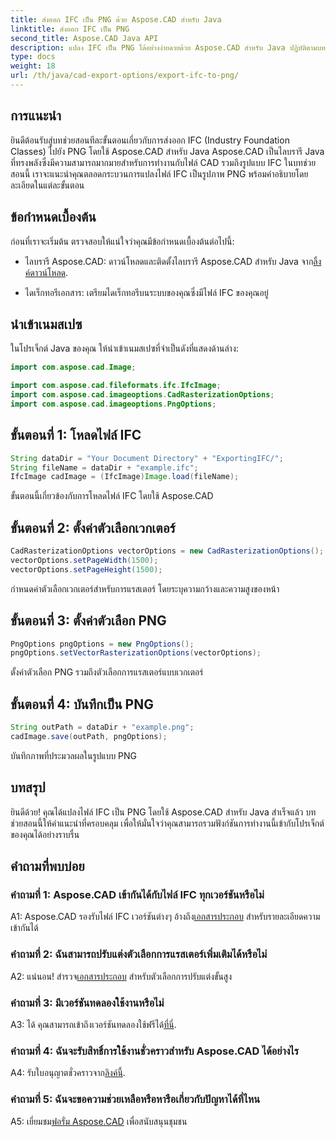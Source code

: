 ```yaml
---
title: ส่งออก IFC เป็น PNG ด้วย Aspose.CAD สำหรับ Java
linktitle: ส่งออก IFC เป็น PNG
second_title: Aspose.CAD Java API
description: แปลง IFC เป็น PNG ได้อย่างง่ายดายด้วย Aspose.CAD สำหรับ Java ปฏิบัติตามบทช่วยสอนทีละขั้นตอนของเรา
type: docs
weight: 18
url: /th/java/cad-export-options/export-ifc-to-png/
---
```

## การแนะนำ

ยินดีต้อนรับสู่บทช่วยสอนทีละขั้นตอนเกี่ยวกับการส่งออก IFC (Industry Foundation Classes) ไปยัง PNG โดยใช้ Aspose.CAD สำหรับ Java Aspose.CAD เป็นไลบรารี Java ที่ทรงพลังซึ่งมีความสามารถมากมายสำหรับการทำงานกับไฟล์ CAD รวมถึงรูปแบบ IFC ในบทช่วยสอนนี้ เราจะแนะนำคุณตลอดกระบวนการแปลงไฟล์ IFC เป็นรูปภาพ PNG พร้อมคำอธิบายโดยละเอียดในแต่ละขั้นตอน

## ข้อกำหนดเบื้องต้น

ก่อนที่เราจะเริ่มต้น ตรวจสอบให้แน่ใจว่าคุณมีข้อกำหนดเบื้องต้นต่อไปนี้:

-  ไลบรารี Aspose.CAD: ดาวน์โหลดและติดตั้งไลบรารี Aspose.CAD สำหรับ Java จาก[ลิ้งค์ดาวน์โหลด](https://releases.aspose.com/cad/java/).

- ไดเร็กทอรีเอกสาร: เตรียมไดเร็กทอรีบนระบบของคุณซึ่งมีไฟล์ IFC ของคุณอยู่

## นำเข้าเนมสเปซ

ในโปรเจ็กต์ Java ของคุณ ให้นำเข้าเนมสเปซที่จำเป็นดังที่แสดงด้านล่าง:

```java
import com.aspose.cad.Image;

import com.aspose.cad.fileformats.ifc.IfcImage;
import com.aspose.cad.imageoptions.CadRasterizationOptions;
import com.aspose.cad.imageoptions.PngOptions;
```

## ขั้นตอนที่ 1: โหลดไฟล์ IFC

```java
String dataDir = "Your Document Directory" + "ExportingIFC/";
String fileName = dataDir + "example.ifc";
IfcImage cadImage = (IfcImage)Image.load(fileName);
```

ขั้นตอนนี้เกี่ยวข้องกับการโหลดไฟล์ IFC โดยใช้ Aspose.CAD

## ขั้นตอนที่ 2: ตั้งค่าตัวเลือกเวกเตอร์

```java
CadRasterizationOptions vectorOptions = new CadRasterizationOptions();
vectorOptions.setPageWidth(1500);
vectorOptions.setPageHeight(1500);
```

กำหนดค่าตัวเลือกเวกเตอร์สำหรับการแรสเตอร์ โดยระบุความกว้างและความสูงของหน้า

## ขั้นตอนที่ 3: ตั้งค่าตัวเลือก PNG

```java
PngOptions pngOptions = new PngOptions();
pngOptions.setVectorRasterizationOptions(vectorOptions);
```

ตั้งค่าตัวเลือก PNG รวมถึงตัวเลือกการแรสเตอร์แบบเวกเตอร์

## ขั้นตอนที่ 4: บันทึกเป็น PNG

```java
String outPath = dataDir + "example.png";
cadImage.save(outPath, pngOptions);
```

บันทึกภาพที่ประมวลผลในรูปแบบ PNG

## บทสรุป

ยินดีด้วย! คุณได้แปลงไฟล์ IFC เป็น PNG โดยใช้ Aspose.CAD สำหรับ Java สำเร็จแล้ว บทช่วยสอนนี้ให้คำแนะนำที่ครอบคลุม เพื่อให้มั่นใจว่าคุณสามารถรวมฟังก์ชันการทำงานนี้เข้ากับโปรเจ็กต์ของคุณได้อย่างราบรื่น

## คำถามที่พบบ่อย

### คำถามที่ 1: Aspose.CAD เข้ากันได้กับไฟล์ IFC ทุกเวอร์ชันหรือไม่

 A1: Aspose.CAD รองรับไฟล์ IFC เวอร์ชันต่างๆ อ้างถึง[เอกสารประกอบ](https://reference.aspose.com/cad/java/) สำหรับรายละเอียดความเข้ากันได้

### คำถามที่ 2: ฉันสามารถปรับแต่งตัวเลือกการแรสเตอร์เพิ่มเติมได้หรือไม่

 A2: แน่นอน! สำรวจ[เอกสารประกอบ](https://reference.aspose.com/cad/java/) สำหรับตัวเลือกการปรับแต่งขั้นสูง

### คำถามที่ 3: มีเวอร์ชันทดลองใช้งานหรือไม่

A3: ได้ คุณสามารถเข้าถึงเวอร์ชันทดลองใช้ฟรีได้[ที่นี่](https://releases.aspose.com/).

### คำถามที่ 4: ฉันจะรับสิทธิ์การใช้งานชั่วคราวสำหรับ Aspose.CAD ได้อย่างไร

 A4: รับใบอนุญาตชั่วคราวจาก[ลิงค์นี้](https://purchase.aspose.com/temporary-license/).

### คำถามที่ 5: ฉันจะขอความช่วยเหลือหรือหารือเกี่ยวกับปัญหาได้ที่ไหน

A5: เยี่ยมชม[ฟอรั่ม Aspose.CAD](https://forum.aspose.com/c/cad/19) เพื่อสนับสนุนชุมชน
